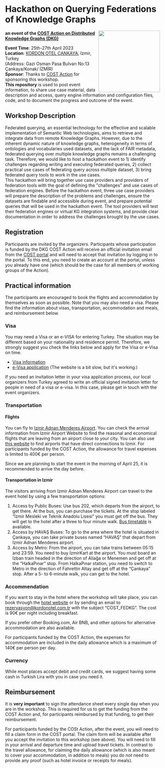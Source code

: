 # Hackathon on Querying Federations of Knowledge Graphs
<img src="https://www.cost.eu/uploads/2022/03/COST_LOGO_rgb_highresolution-scaled.jpg" width="200" align="right">

**an event of the [COST Action on Distributed Knowledge Graphs (DKG)](https://cost-dkg.eu/)**


**Event Time**: 25th-27th April 2023 \
**Location**: [KORDON OTEL ÇANKAYA](https://www.kordonotel.com.tr/), Izmir, Turkey \
            (Address: Gazi Osman Pasa Bulvarı No:13 Çankaya/Konak/ İZMİR) \
**Sponsor**: Thanks to [COST Action](https://www.cost.eu/) for sponsoring this workshop. \
**This repository** is used to post event information, to share use case material, data description and access, query engine information and configuration files, code, and to document the progress and outcome of the event. 


## Workshop Description ##
Federated querying, an essential technology for the effective and scalable implementation of Semantic Web technologies, aims to retrieve and integrate data from remote Knowledge Graphs. However, due to the inherent dynamic nature of knowledge graphs, heterogeneity in terms of ontologies and vocabularies used datasets, and the lack of FAIR metadata, federated querying over multiple knowledge graphs remains a challenging task. Therefore, we would like to host a hackathon event to 1) identify challenges regarding writing and executing federated queries, 2) collect practical use cases of federating query across multiple dataset, 3) bring federated query tools to work in the use cases. \
This hackathon will bring together use case providers and providers of federation tools with the goal of defining the "challenges" and use cases of federation engines. Before the hackathon event, three use case providers will prepare the description of the problems and challenges, ensure the datasets are findable and accessible during event, and prepare potential queries that will be used in the hackathon event. The tool providers will test their federation engines or virtual KG integration systems, and provide clear documentation in order to address the challenges brought by the use cases.  

## Registration ##
Participants are invited by the organizers. Participants whose participation is funded by the DKG COST Action will receive an official invitation email from the [COST portal](http://e-services.cost.eu/) and will need to accept that invitation by logging in to the portal. To this end, you need to create an account at the portal, unless you already have one (which should be the case for all members of working groups of the Action). 


## Practical information ##
The participants are encouraged to book the flights and accommodation by themselves as soon as possible. Note that you may also need a visa. Please find the information about visas, transportation, accommodation and meals, and reimbursement below. 


### Visa ###
You may need a Visa or an e-VISA for entering Turkey. The situation may be different based on your nationality and residence permit. Therefore, we strongly suggest you check the links below and apply for the Visa or e-Visa on time. 
- [Visa information](https://www.mfa.gov.tr/general-information-about-turkish-visas.en.mfa)
- [e-Visa application](https://www.evisa.gov.tr/en/) (The website is a bit slow, but it's working.)

If you need an invitation letter in your visa application process, our local organizers from Turkey agreed to write an official signed invitation letter for people in need of a visa or e-visa. In this case, please get in touch with the event organizers. 

### Transportation ###
#### Flights ####
You can fly to [Izmir Adnan Menderes Airport](https://adnanmenderesairport.com/en-EN/). You can check the arrival information from Izmir Airport Website to find the reasonal and economical flights that are leaving from an airport close to your city. You can also use [this website](https://www.flightconnections.com/flights-to-izmir-adb) to find airports that have direct connections to Izmir. For participants funded by the COST Action, the allowance for travel expenses is limited to 400€ per person.

Since we are planning to start the event in the morning of April 25, it is recommended to arrive the day before.

#### Transportation in Izmir ####
The visitors arriving from Izmir Adnan Menderes Airport can travel to the event hotel by using a few transportation options:
1. Access by Public Buses: Use bus 202, which departs from the airport, to get there. At the bus, you can purchase the tickets. At the stop labeled “İzmir Mesleki ve Teknik Anadolu Lisesi” you must get off the bus. They will get to the hotel after a three to four minute walk. [Bus timetable](https://www.eshot.gov.tr/en/UlasimSaatleri/289) is available.
2. Access by HAVAŞ Buses: To go to the area where the hotel is situated in Çankaya, you can take private buses named “HAVAŞ” that depart from Izmir Adnan Menderes airport.
3. Access by Metro: From the airport, you can take trains between 05:15 and 23:59. You need to buy İzmirKart at the airport. You must board an Izban train headed in the direction of Aliağa or Menemen and get off at the “HalkaPınar” stop. From HalkaPınar station, you need to switch to Metro in the direction of Fahrettin Altay and get off at the “Çankaya” stop. After a 5- to 6-minute walk, you can get to the hotel.

### Accommendation ###
If you want to stay in the hotel where the workshop will take place, you can book through the [hotel website](https://www.kordonotel.com.tr/en-gb/kordon-cankaya-home) or by sending an email to rezervasyon@kordonotel.com.tr with the subject “COST_FEDKG”. The cost is 90€ per night including breakfast. 

If you prefer other Booking.com, Air BNB, and other options for alternative accommodation are also available.

For participants funded by the COST Action, the expenses for accommodation are included in the daily allowance which is a maximum of 140€ per person per day.

### Currency ###
While most places accept debit and credit cards, we suggest having some cash in Turkish Lira with you in case you need it. 

## Reimbursement ##
It is **very important** to sign the attendance sheet every single day when you are in the workshop. This is required for us to get the funding from the COST Action and, for participants reimbursed by that funding, to get their reimbursement.

For participants funded by the COSt Action, after the event, you will need to fill a claim form in the COST portal. The claim form will be available after you accept the invitation to this workshop (see above). You will need to fill in your arrival and departure time and upload travel tickets. In contrast to the travel allowance, for claiming the daily allowance (which is also meant to cover your accommodation, in addition to meals) you do *not* need to provide any proof (such as hotel invoice or receipts for meals).
